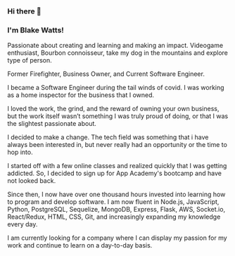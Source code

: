 ### Hi there 👋
### I'm Blake Watts!

Passionate about creating and learning and making an impact.
Videogame enthusiast, Bourbon connoisseur, take my dog in the mountains and explore type of person.

Former Firefighter, Business Owner, and Current Software Engineer.

I became a Software Engineer during the tail winds of covid. I was working as a home inspector for the business that I owned. 

I loved the work, the grind, and the reward of owning your own business, but the work itself wasn’t something I was truly proud of doing, or that I was the slightest passionate about.

I decided to make a change. The tech field was something that i have always been interested in, but never really had an opportunity or the time to hop into.

I started off with a few online classes and realized quickly that I was getting addicted. So, I decided to sign up for App Academy's bootcamp and have not looked back.

Since then, I now have over one thousand hours invested into learning how to program and develop software. I am now fluent in Node.js, JavaScript, Python, PostgreSQL, Sequelize, MongoDB, Express, Flask, AWS, Socket.io, React/Redux, HTML, CSS, Git, and increasingly expanding my knowledge every day.

I am currently looking for a company where I can display my passion for my work and continue to learn on a day-to-day basis.

<!--
**Watts-Blake/Watts-Blake** is a ✨ _special_ ✨ repository because its `README.md` (this file) appears on your GitHub profile.

Here are some ideas to get you started:

- 🔭 I’m currently working on ...
- 🌱 I’m currently learning ...
- 👯 I’m looking to collaborate on ...
- 🤔 I’m looking for help with ...
- 💬 Ask me about ...
- 📫 How to reach me: ...
- 😄 Pronouns: ...
- ⚡ Fun fact: ...
-->
